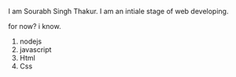 


I am Sourabh Singh Thakur.  I am an intiale stage of web developing.

for now? i know.

1. nodejs
2. javascript
3. Html 
4. Css


